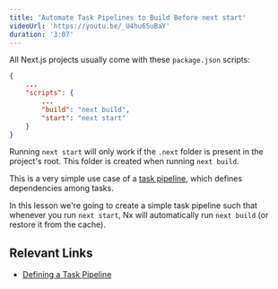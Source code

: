 ```yaml
---
title: 'Automate Task Pipelines to Build Before next start'
videoUrl: 'https://youtu.be/_U4hu6SuBaY'
duration: '3:07'
---
```


All Next.js projects usually come with these `package.json` scripts:

```json {% fileName="package.json" %}
{
    ...
    "scripts": {
        ...
        "build": "next build",
        "start": "next start"
    }
}
```

Running `next start` will only work if the `.next` folder is present in the project's root. This folder is created when running `next build`.

This is a very simple use case of a [task pipeline](/concepts/task-pipeline-configuration), which defines dependencies among tasks.

In this lesson we're going to create a simple task pipeline such that whenever you run `next start`, Nx will automatically run `next build` (or restore it from the cache).

## Relevant Links

- [Defining a Task Pipeline](/recipes/running-tasks/defining-task-pipeline)
